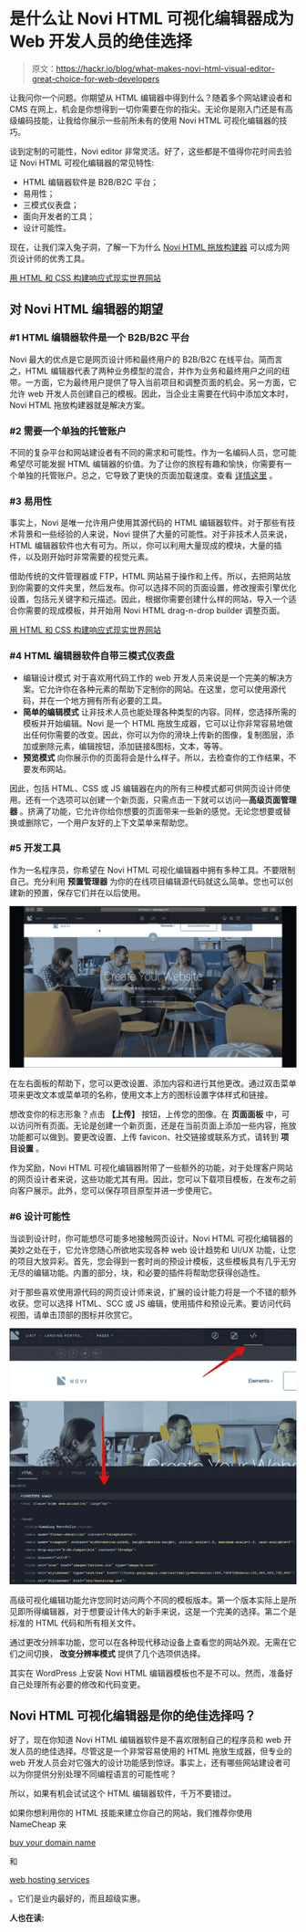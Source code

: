 # 是什么让 Novi HTML 可视化编辑器成为 Web 开发人员的绝佳选择

> 原文：<https://hackr.io/blog/what-makes-novi-html-visual-editor-great-choice-for-web-developers>

让我问你一个问题。你期望从 HTML 编辑器中得到什么？随着多个网站建设者和 CMS 在网上，机会是你想得到一切你需要在你的指尖。无论你是刚入门还是有高级编码技能，让我给你展示一些前所未有的使用 Novi HTML 可视化编辑器的技巧。

谈到定制的可能性，Novi editor 非常灵活。好了，这些都是不值得你花时间去验证 Novi HTML 可视化编辑器的常见特性:

*   HTML 编辑器软件是 B2B/B2C 平台；
*   易用性；
*   三模式仪表盘；
*   面向开发者的工具；
*   设计可能性。

现在，让我们深入兔子洞，了解一下为什么 [Novi HTML 拖放构建器](https://novibuilder.com/visual-html-real-time-editor/?aff=hackr) 可以成为网页设计师的优秀工具。

[用 HTML 和 CSS 构建响应式现实世界网站](https://click.linksynergy.com/deeplink?id=jU79Zysihs4&mid=39197&murl=https%3A%2F%2Fwww.udemy.com%2Fcourse%2Fdesign-and-develop-a-killer-website-with-html5-and-css3%2F)

## **对 Novi HTML 编辑器的期望**

### **#1 HTML 编辑器软件是一个 B2B/B2C 平台**

Novi 最大的优点是它是网页设计师和最终用户的 B2B/B2C 在线平台。简而言之，HTML 编辑器代表了两种业务模型的混合，并作为业务和最终用户之间的纽带。一方面，它为最终用户提供了导入当前项目和调整页面的机会。另一方面，它允许 web 开发人员创建自己的模板。因此，当企业主需要在代码中添加文本时，Novi HTML 拖放构建器就是解决方案。

### **#2 需要一个单独的托管账户**

不同的复杂平台和网站建设者有不同的需求和可能性。作为一名编码人员，您可能希望尽可能发掘 HTML 编辑器的价值。为了让你的旅程有趣和愉快，你需要有一个单独的托管账户。总之，它导致了更快的页面加载速度。查看 [详情这里](https://novibuilder.com/documentation/?aff=hackr) 。

### **#3 易用性**

事实上，Novi 是唯一允许用户使用其源代码的 HTML 编辑器软件。对于那些有技术背景和一些经验的人来说，Novi 提供了大量的可能性。对于非技术人员来说，HTML 编辑器软件也大有可为。所以，你可以利用大量现成的模块，大量的插件，以及刚开始时非常需要的视觉元素。

借助传统的文件管理器或 FTP，HTML 网站易于操作和上传。所以，去把网站放到你需要的文件夹里，然后发布。你可以选择不同的页面设置，修改搜索引擎优化设置，包括元关键字和元描述。因此，根据你需要创建什么样的网站，导入一个适合你需要的现成模板，并开始用 Novi HTML drag-n-drop builder 调整页面。

[用 HTML 和 CSS 构建响应式现实世界网站](https://click.linksynergy.com/deeplink?id=jU79Zysihs4&mid=39197&murl=https%3A%2F%2Fwww.udemy.com%2Fcourse%2Fdesign-and-develop-a-killer-website-with-html5-and-css3%2F)

### **#4 HTML 编辑器软件自带三模式仪表盘**

*   编辑设计模式 对于喜欢用代码工作的 web 开发人员来说是一个完美的解决方案。它允许你在各种元素的帮助下定制你的网站。在这里，您可以使用源代码，并在一个地方拥有所有必要的工具。
*   **简单的编辑模式** 让非技术人员也能处理各种类型的内容。同样，您选择所需的模板并开始编辑。Novi 是一个 HTML 拖放生成器，它可以让你非常容易地做出任何你需要的改变。因此，你可以为你的滑块上传新的图像，复制图层，添加或删除元素，编辑按钮，添加链接&图标，文本，等等。
*   **预览模式** 向你展示你的页面将会是什么样子。所以，去检查你的工作结果，不要发布网站。

因此，包括 HTML、CSS 或 JS 编辑器在内的所有三种模式都可供网页设计师使用。还有一个选项可以创建一个新页面，只需点击一下就可以访问—**高级页面管理器** 。挤满了功能，它允许你给你想要的页面带来一些新的感觉。无论您想要或替换或删除它，一个用户友好的上下文菜单来帮助您。

### **#5 开发工具**

作为一名程序员，你希望在 Novi HTML 可视化编辑器中拥有多种工具。不要限制自己。充分利用 **预置管理器** 为你的在线项目编辑源代码就这么简单。您也可以创建新的预置，保存它们并在以后使用。

[![](img/3be0e09019c80a33827fa228049e7773.png)](https://hackr.io/blog/docker-interview-questions)

在左右面板的帮助下，您可以更改设置、添加内容和进行其他更改。通过双击菜单项来更改文本或菜单项的名称，使用文本上方的图标设置字体样式和链接。

想改变你的标志形象？点击 **【上传】** 按钮，上传您的图像。在 **页面面板** 中，可以访问所有页面。无论是创建一个新页面，还是在当前页面上添加一些内容，拖放功能都可以做到。要更改设置、上传 favicon、社交链接或联系方式，请转到 **项目设置** 。

作为奖励，Novi HTML 可视化编辑器附带了一些额外的功能，对于处理客户网站的网页设计者来说，这些功能尤其有用。因此，您可以下载项目模板，在发布之前向客户展示。此外，您可以保存项目原型并进一步使用它。

### **#6 设计可能性**

当谈到设计时，你可能想尽可能多地接触网页设计。Novi HTML 可视化编辑器的美妙之处在于，它允许您随心所欲地实现各种 web 设计趋势和 UI/UX 功能，让您的项目大放异彩。首先，您会得到一套时尚的预设计模板，这些模板具有几乎无穷无尽的编辑功能。内置的部分，块，和必要的插件将帮助您获得创造性。

对于那些喜欢使用源代码的网页设计师来说，扩展的设计能力将是一个不错的额外收获。您可以选择 HTML、SCC 或 JS 编辑，使用插件和预设元素。要访问代码视图，请单击顶部的图标并欣赏它。

![](img/ac4f11cc31c71f637b5afe3af637ffd5.png)

高级可视化编辑功能允许您同时访问两个不同的模板版本。第一个版本实际上是所见即所得编辑器，对于想要设计伟大的新手来说，这是一个完美的选择。第二个是标准的 HTML 代码和所有相关文件。

通过更改分辨率功能，您可以在各种现代移动设备上查看您的网站外观。无需在它们之间切换， **改变分辨率模式** 提供了几个选项供选择。

其实在 WordPress 上安装 Novi HTML 编辑器模板也不是不可以。然而，准备好自己处理所有必要的修改和代码变更。

## **Novi HTML 可视化编辑器是你的绝佳选择吗？**

好了，现在你知道 Novi HTML 编辑器软件是不喜欢限制自己的程序员和 web 开发人员的绝佳选择。尽管这是一个非常容易使用的 HTML 拖放生成器，但专业的 web 开发人员会对它强大的设计功能感到惊讶。事实上，还有哪些网站建设者可以为你提供分别处理不同编程语言的可能性呢？

所以，如果有机会试试这个 HTML 编辑器软件，千万不要错过。

如果你想利用你的 HTML 技能来建立你自己的网站，我们推荐你使用 NameCheap 来

[buy your domain name](https://www.namecheap.com/?clickID=wUoTbQ3KtxyNR9L3K50RiSEKUkAx6n2NkXBZwI0&irgwc=1&utm_source=IR&utm_medium=Affiliate&utm_campaign=2890636&affnetwork=ir&ref=ir)

和

[web hosting services](https://www.namecheap.com/hosting/shared/?clickID=wUoTbQ3KtxyNR9L3K50RiSEKUkAx6E09kXBZwI0&irgwc=1&utm_source=IR&utm_medium=Affiliate&utm_campaign=2890636&affnetwork=ir&ref=ir)

。它们是业内最好的，而且超级实惠。

**人也在读:**